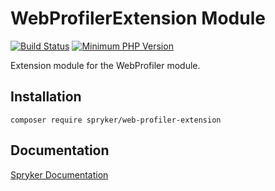 # WebProfilerExtension Module
[![Build Status](https://travis-ci.org/spryker/web-profiler-extension.svg)](https://travis-ci.org/spryker/web-profiler-extension)
[![Minimum PHP Version](https://img.shields.io/badge/php-%3E%3D%207.2-8892BF.svg)](https://php.net/)

Extension module for the WebProfiler module.

## Installation

```
composer require spryker/web-profiler-extension
```

## Documentation

[Spryker Documentation](https://academy.spryker.com/developing_with_spryker/module_guide/modules.html)
